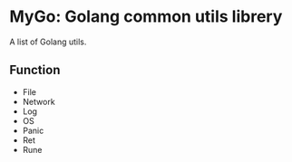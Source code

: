 # MyGo: Golang common utils librery

A list of Golang utils.


## Function

- File
- Network
- Log
- OS
- Panic
- Ret
- Rune